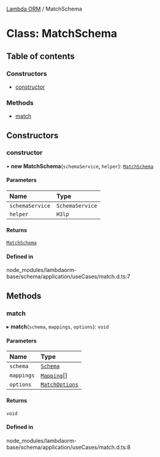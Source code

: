[Lambda ORM](../README.md) / MatchSchema

# Class: MatchSchema

## Table of contents

### Constructors

- [constructor](MatchSchema.md#constructor)

### Methods

- [match](MatchSchema.md#match)

## Constructors

### constructor

• **new MatchSchema**(`schemaService`, `helper`): [`MatchSchema`](MatchSchema.md)

#### Parameters

| Name | Type |
| :------ | :------ |
| `schemaService` | `SchemaService` |
| `helper` | `H3lp` |

#### Returns

[`MatchSchema`](MatchSchema.md)

#### Defined in

node_modules/lambdaorm-base/schema/application/useCases/match.d.ts:7

## Methods

### match

▸ **match**(`schema`, `mappings`, `options`): `void`

#### Parameters

| Name | Type |
| :------ | :------ |
| `schema` | [`Schema`](../interfaces/Schema.md) |
| `mappings` | [`Mapping`](../interfaces/Mapping.md)[] |
| `options` | [`MatchOptions`](../interfaces/MatchOptions.md) |

#### Returns

`void`

#### Defined in

node_modules/lambdaorm-base/schema/application/useCases/match.d.ts:8
